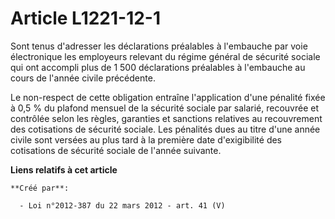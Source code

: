 # Article L1221-12-1

Sont tenus d'adresser les déclarations préalables à l'embauche par voie électronique les employeurs relevant du régime
général de sécurité sociale qui ont accompli plus de 1 500 déclarations préalables à l'embauche au cours de l'année civile
précédente.

Le non-respect de cette obligation entraîne l'application d'une pénalité fixée à 0,5 % du plafond mensuel de la sécurité
sociale par salarié, recouvrée et contrôlée selon les règles, garanties et sanctions relatives au recouvrement des
cotisations de sécurité sociale. Les pénalités dues au titre d'une année civile sont versées au plus tard à la première date
d'exigibilité des cotisations de sécurité sociale de l'année suivante.

**Liens relatifs à cet article**

	**Créé par**:

	  - Loi n°2012-387 du 22 mars 2012 - art. 41 (V)
